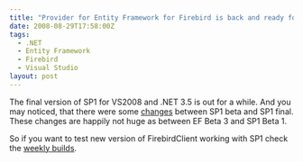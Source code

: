 ```yaml
---
title: "Provider for Entity Framework for Firebird is back and ready for SP1 final"
date: 2008-08-29T17:58:00Z
tags:
  - .NET
  - Entity Framework
  - Firebird
  - Visual Studio
layout: post
---
```

The final version of SP1 for VS2008 and .NET 3.5 is out for a while. And you may noticed, that there were some [changes][1] between SP1 beta and SP1 final. These changes are happily not huge as between EF Beta 3 and SP1 Beta 1.

So if you want to test new version of FirebirdClient working with SP1 check the [weekly builds][2].

[1]: http://blogs.msdn.com/adonet/archive/2008/08/12/entity-framework-rtm-breaking-changes.aspx
[2]: http://netprovider.cincura.net/